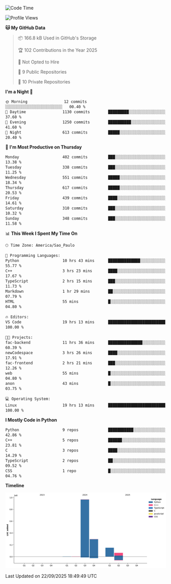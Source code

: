 <!--START_SECTION:waka-->
![Code Time](http://img.shields.io/badge/Code%20Time-19%20hrs%2027%20mins-blue)

![Profile Views](http://img.shields.io/badge/Profile%20Views-5-blue)

**🐱 My GitHub Data** 

> 📦 166.8 kB Used in GitHub's Storage 
 > 
> 🏆 102 Contributions in the Year 2025
 > 
> 🚫 Not Opted to Hire
 > 
> 📜 9 Public Repositories 
 > 
> 🔑 10 Private Repositories 
 > 
**I'm a Night 🦉** 

```text
🌞 Morning                12 commits          ░░░░░░░░░░░░░░░░░░░░░░░░░   00.40 % 
🌆 Daytime                1130 commits        █████████░░░░░░░░░░░░░░░░   37.60 % 
🌃 Evening                1250 commits        ██████████░░░░░░░░░░░░░░░   41.60 % 
🌙 Night                  613 commits         █████░░░░░░░░░░░░░░░░░░░░   20.40 % 
```
📅 **I'm Most Productive on Thursday** 

```text
Monday                   402 commits         ███░░░░░░░░░░░░░░░░░░░░░░   13.38 % 
Tuesday                  338 commits         ███░░░░░░░░░░░░░░░░░░░░░░   11.25 % 
Wednesday                551 commits         █████░░░░░░░░░░░░░░░░░░░░   18.34 % 
Thursday                 617 commits         █████░░░░░░░░░░░░░░░░░░░░   20.53 % 
Friday                   439 commits         ████░░░░░░░░░░░░░░░░░░░░░   14.61 % 
Saturday                 310 commits         ███░░░░░░░░░░░░░░░░░░░░░░   10.32 % 
Sunday                   348 commits         ███░░░░░░░░░░░░░░░░░░░░░░   11.58 % 
```


📊 **This Week I Spent My Time On** 

```text
🕑︎ Time Zone: America/Sao_Paulo

💬 Programming Languages: 
Python                   10 hrs 43 mins      ██████████████░░░░░░░░░░░   55.77 % 
C++                      3 hrs 23 mins       ████░░░░░░░░░░░░░░░░░░░░░   17.67 % 
TypeScript               2 hrs 15 mins       ███░░░░░░░░░░░░░░░░░░░░░░   11.73 % 
Markdown                 1 hr 29 mins        ██░░░░░░░░░░░░░░░░░░░░░░░   07.79 % 
HTML                     55 mins             █░░░░░░░░░░░░░░░░░░░░░░░░   04.80 % 

🔥 Editors: 
VS Code                  19 hrs 13 mins      █████████████████████████   100.00 % 

🐱‍💻 Projects: 
fac-backend              11 hrs 36 mins      ███████████████░░░░░░░░░░   60.39 % 
newCodespace             3 hrs 26 mins       ████░░░░░░░░░░░░░░░░░░░░░   17.91 % 
fac-frontend             2 hrs 21 mins       ███░░░░░░░░░░░░░░░░░░░░░░   12.26 % 
web                      55 mins             █░░░░░░░░░░░░░░░░░░░░░░░░   04.80 % 
anon                     43 mins             █░░░░░░░░░░░░░░░░░░░░░░░░   03.75 % 

💻 Operating System: 
Linux                    19 hrs 13 mins      █████████████████████████   100.00 % 
```

**I Mostly Code in Python** 

```text
Python                   9 repos             ███████████░░░░░░░░░░░░░░   42.86 % 
C++                      5 repos             ██████░░░░░░░░░░░░░░░░░░░   23.81 % 
C                        3 repos             ████░░░░░░░░░░░░░░░░░░░░░   14.29 % 
TypeScript               2 repos             ██░░░░░░░░░░░░░░░░░░░░░░░   09.52 % 
CSS                      1 repo              █░░░░░░░░░░░░░░░░░░░░░░░░   04.76 % 
```



**Timeline**

![Lines of Code chart](https://raw.githubusercontent.com/CristhianKapelinski/CristhianKapelinski/main/assets/bar_graph.png)


 Last Updated on 22/09/2025 18:49:49 UTC
<!--END_SECTION:waka-->
